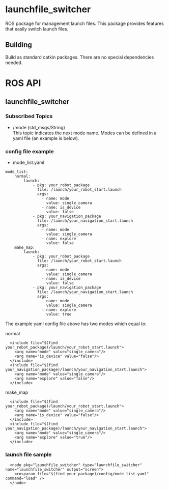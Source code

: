 # launchfile_switcher
ROS package for management launch files. 
This package provides features that easily switch launch files.

## Building
Build as standard catkin packages. There are no special dependencies needed. 

# ROS API
## launchfile_switcher
### Subscribed Topics

- /mode (std_msgs/String)  
This topic indicates the next mode name. Modes can be defined in a yaml file (an example is below).


### config file example
- mode_list.yaml

```
mode_list:
    normal:
        launch:
            - pkg: your_robot_package
              file: /launch/your_robot_start.launch
              args:
                - name: mode
                  value: single_camera
                - name: is_device
                  value: false
            - pkg: your_navigation_package
              file: /launch/your_navigation_start.launch
              args:
                - name: mode
                  value: single_camera
                - name: explore
                  value: false
    make_map:
        launch:
            - pkg: your_robot_package
              file: /launch/your_robot_start.launch
              args:
                - name: mode
                  value: single_camera
                - name: is_device
                  value: false
            - pkg: your_navigation_package
              file: /launch/your_navigation_start.launch
              args:
                - name: mode
                  value: single_camera
                - name: explore
                  value: true
```

The example yaml config file above has two modes which equal to: 

normal
```
  <include file="$(find your_robot_package)/launch/your_robot_start.launch">
    <arg name="mode" value="single_camera"/>
    <arg name="is_device" value="false"/>
  </include>
  <include file="$(find your_navigation_package)/launch/your_navigation_start.launch">
    <arg name="mode" value="single_camera"/>
    <arg name="explore" value="false"/>
  </include>
```

make_map
```
  <include file="$(find your_robot_package)/launch/your_robot_start.launch">
    <arg name="mode" value="single_camera"/>
    <arg name="is_device" value="false"/>
  </include>
  <include file="$(find your_navigation_package)/launch/your_navigation_start.launch">
    <arg name="mode" value="single_camera"/>
    <arg name="explore" value="true"/>
  </include>
```

### launch file sample
```
  <node pkg="launchfile_switcher" type="launchfile_switcher" name="launchfile_switcher" output="screen">
    <rosparam file="$(find your_package)/config/mode_list.yaml" command="load" />
  </node>
```
